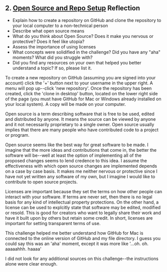 ## 2. [Open Source and Repo Setup](2_set_up_repo/readme.md) Reflection

* Explain how to create a repository on GitHub and clone the repository to your local computer to a non-technical person
* Describe what open source means
* What do you think about Open Source? Does it make you nervous or protective? Does it feel like utopia?
* Assess the importance of using licenses
* What concepts were solidified in the challenge? Did you have any "aha" moments? What did you struggle with?
* Did you find any resources on your own that helped you better understand a topic? If so, please list it.

<!-- Add your reflection here. Remove the comment markers -->


To create a new repository on GitHub (assuming you are signed into your account) click the '+' button next to your username in the upper right. A menu will pop up--click 'new repository'. Once the repository has been created, click the 'clone in desktop' button, located on the lower right side of the page (you must have GitHub for Mac or Windows already installed on your local system). A copy will be made on your computer.

Open source is a term describing software that is free to be used, edited and distributed by anyone. It means the source can be viewed by anyone and it not necessarily proprietary to a single owner. Open source usually implies that there are many people who have contributed code to a project or program.

Open source seems like the best way for great software to be made. I imagine that the more ideas and contributions that come in, the better the software will be--well at least the option of implementing all of the proposed changes seems to lend credence to this idea. I assume the effectiveness with which open source changes are implemented depends on a case by case basis. It makes me neither nervous or protective since I have not yet written any software of my own, but I imagine I would like to contribute to open source projects.

Licenses are important because they set the terms on how other people can interact with your software. If terms are never set, then there is no legal basis for any kind of intellectual property protections. On the other hand, a license can be used to explcitly state that software may be edited, modified or resold. This is good for creators who want to legally share their work and have it built upon by others but retain some credit. In short, licenses are important for setting transparent terms of use.

This challenge helped me better understand how GitHub for Mac is connected to the online version of GitHub and my file directory. I guess you could say this was an 'aha' moment, except it was more like '...oh. oh. aaaaahhh. haaaa'

I did not look for any additional sources on this challenge--the instructions alone were clear enough.
